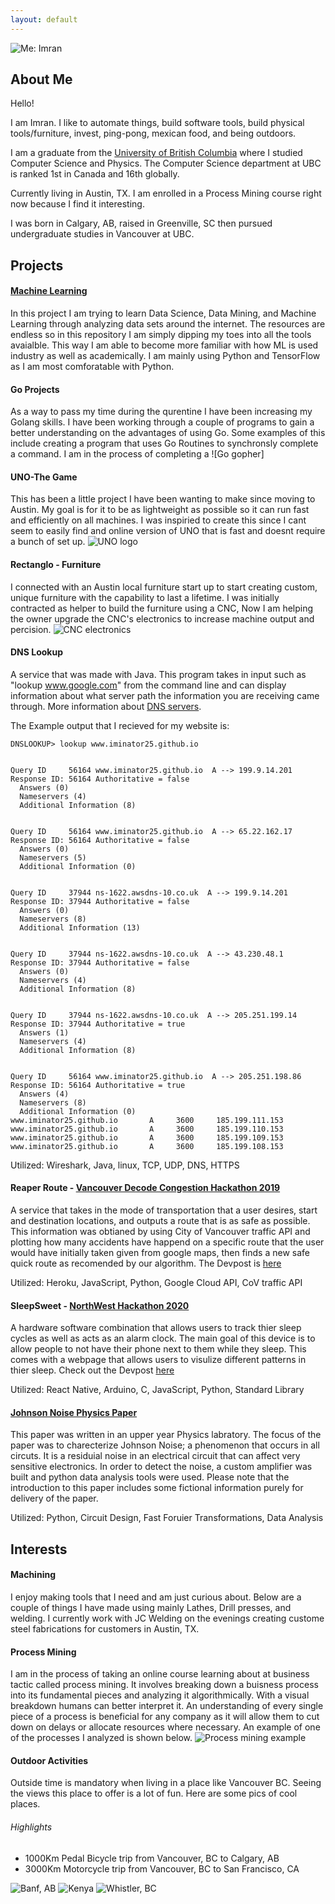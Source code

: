 ```yaml
---
layout: default
---
```


![Me: Imran](/assets/images/Imey.jpg)


## About Me

Hello! 

I am Imran. I like to automate things, build software tools, build physical tools/furniture, invest, ping-pong, mexican food, and being outdoors. 


I am a graduate from the [University of British Columbia](https://www.ubc.ca/) where I studied Computer Science and Physics. The Computer Science department at UBC is ranked 1st in Canada and 16th globally.

Currently living in Austin, TX. I am enrolled in a Process Mining course right now because I find it interesting. 

I was born in Calgary, AB, raised in Greenville, SC then pursued undergraduate studies in Vancouver at UBC.  

## Projects

#### [Machine Learning](https://github.com/iminator25/TensorFlow)
In this project I am trying to learn Data Science, Data Mining, and Machine Learning through analyzing data sets around the internet. The resources are endless so in this repository I am simply dipping my toes into all the tools avaialble. This way I am able to become more familiar with how ML is used industry as well as academically. I am mainly using Python and TensorFlow as I am most comforatable with Python. 

#### Go Projects
As a way to pass my time during the qurentine I have been increasing my Golang skills. I have been working through a couple of programs to gain a better understanding on the advantages of using Go. Some examples of this include creating a program that uses Go Routines to synchronsly complete a command. I am in the process of completing a 
![Go gopher]

#### UNO-The Game
This has been a little project I have been wanting to make since moving to Austin. My goal is for it to be as lightweight as possible so it can run fast and efficiently on all machines. I was inspiried to create this since I cant seem to easily find and online version of UNO that is fast and doesnt require a bunch of set up. 
![UNO logo](./UNO_Logo.svg)

#### Rectanglo - Furniture
I connected with an Austin local furniture start up to start creating custom, unique furniture with the capability to last a lifetime. I was initially contracted as helper to build the furniture using a CNC, Now I am helping the owner upgrade the CNC's electronics to increase machine output and percision. 
![CNC electronics](assets/images/cnc.jpg)


#### DNS Lookup 
A service that was made with Java. This program takes in input such as "lookup www.google.com" from the command line and can display information about what server path the information you are receiving came through. More information about [DNS servers](https://en.wikipedia.org/wiki/Domain_Name_System). 

The Example output that I recieved for my website is: 
```
DNSLOOKUP> lookup www.iminator25.github.io


Query ID     56164 www.iminator25.github.io  A --> 199.9.14.201
Response ID: 56164 Authoritative = false
  Answers (0)
  Nameservers (4)
  Additional Information (8)


Query ID     56164 www.iminator25.github.io  A --> 65.22.162.17
Response ID: 56164 Authoritative = false
  Answers (0)
  Nameservers (5)
  Additional Information (0)


Query ID     37944 ns-1622.awsdns-10.co.uk  A --> 199.9.14.201
Response ID: 37944 Authoritative = false
  Answers (0)
  Nameservers (8)
  Additional Information (13)


Query ID     37944 ns-1622.awsdns-10.co.uk  A --> 43.230.48.1
Response ID: 37944 Authoritative = false
  Answers (0)
  Nameservers (4)
  Additional Information (8)


Query ID     37944 ns-1622.awsdns-10.co.uk  A --> 205.251.199.14
Response ID: 37944 Authoritative = true
  Answers (1)
  Nameservers (4)
  Additional Information (8)


Query ID     56164 www.iminator25.github.io  A --> 205.251.198.86
Response ID: 56164 Authoritative = true
  Answers (4)
  Nameservers (8)
  Additional Information (0)
www.iminator25.github.io       A     3600     185.199.111.153
www.iminator25.github.io       A     3600     185.199.110.153
www.iminator25.github.io       A     3600     185.199.109.153
www.iminator25.github.io       A     3600     185.199.108.153 
```
Utilized: Wireshark, Java, linux, TCP, UDP, DNS, HTTPS

#### Reaper Route - [Vancouver Decode Congestion Hackathon 2019](https://vancouver.ca/streets-transportation/decode-congestion-hackathon.aspx)
A service that takes in the mode of transportation that a user desires, start and destination locations, and outputs a route that is as safe as possible. This information was obtianed by using City of Vancouver traffic API and plotting how many accidents have happend on a specific route that the user would have initially taken given from google maps, then finds a new safe quick route as recomended by our algorithm. The Devpost is [here](https://devpost.com/software/sleep-sweet-uqtnox)

Utilized: Heroku, JavaScript, Python, Google Cloud API, CoV traffic API

#### SleepSweet - [NorthWest Hackathon 2020](https://www.nwhacks.io/)
A hardware software combination that allows users to track thier sleep cycles as well as acts as an alarm clock. The main goal of this device is to allow people to not have their phone next to them while they sleep. This comes with a webpage that allows users to visulize different patterns in thier sleep. Check out the Devpost [here](https://devpost.com/software/sleep-sweet)

Utilized: React Native, Arduino, C, JavaScript, Python, Standard Library

#### [Johnson Noise Physics Paper](./Imey_s_Lab_1_Report.pdf)
This paper was written in an upper year Physics labratory. The focus of the paper was to charecterize Johnson Noise; a phenomenon that occurs in all circuts. It is a residuial noise in an electrical circuit that can affect very sensitive electronics. In order to detect the noise, a custom amplifier was built and python data analysis tools were used. Please note that the introduction to this paper includes some fictional information purely for delivery of the paper. 

Utilized: Python, Circuit Design, Fast Foruier Transformations, Data Analysis

## Interests

#### Machining

I enjoy making tools that I need and am just curious about. Below are a couple of things I have made using mainly Lathes, Drill presses, and welding. I currently work with JC Welding on the evenings creating custome steel fabrications for customers in Austin, TX. 

#### Process Mining

I am in the process of taking an online course learning about at business tactic called process mining. It involves breaking down a buisness process into its fundamental pieces and analyzing it algorithmically. With a visual breakdown humans can better interpret it. An understanding of every single piece of a process is beneficial for any company as it will allow them to cut down on delays or allocate resources where necessary. An example of one of the processes I analyzed is shown below.
![Process mining example](assets/images/pm.png)

#### Outdoor Activities

Outside time is mandatory when living in a place like Vancouver BC. Seeing the views this place to offer is a lot of fun. Here are some pics of cool places.

###### Highlights
- 1000Km Pedal Bicycle trip from Vancouver, BC to Calgary, AB
- 3000Km Motorcycle trip from Vancouver, BC to San Francisco, CA


![Banf, AB](/assets/images/banf1.jpg)
![Kenya](/assets/images/Lion.JPG)
![Whistler, BC](/assets/images/ski1.jpeg)





